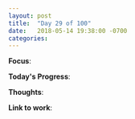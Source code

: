 ```yaml
---
layout: post
title:  "Day 29 of 100"
date:   2018-05-14 19:38:00 -0700
categories: 
---
```


**Focus**: 

**Today's Progress**:

**Thoughts**:

**Link to work**: 